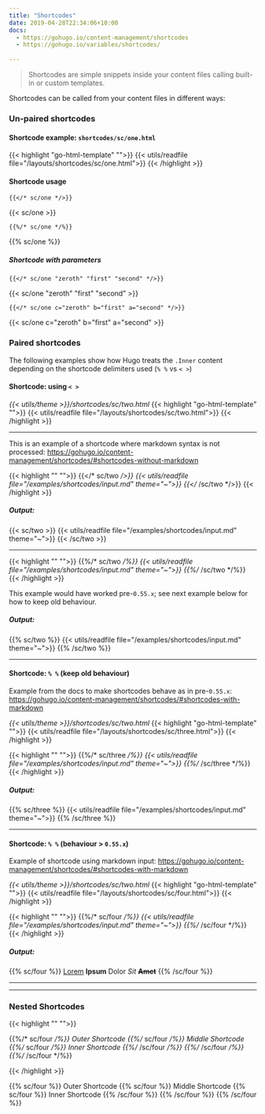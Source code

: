 ```yaml
---
title: "Shortcodes"
date: 2019-04-28T22:34:06+10:00
docs: 
  - https://gohugo.io/content-management/shortcodes
  - https://gohugo.io/variables/shortcodes/
  
---
```


> Shortcodes are simple snippets inside your content files calling built-in or custom templates.

Shortcodes can be called from your content files in different ways:

### Un-paired shortcodes

#### Shortcode example: `shortcodes/sc/one.html`

{{< highlight "go-html-template" "">}}
{{< utils/readfile file="/layouts/shortcodes/sc/one.html">}}
{{< /highlight >}}

#### Shortcode usage

```go-html-template
{{</* sc/one */>}}
```
{{< sc/one >}}

```go-html-template
{{%/* sc/one */%}}
```
{{% sc/one %}}

##### Shortcode with parameters

```go-html-template
{{</* sc/one "zeroth" "first" "second" */>}}
```
{{< sc/one "zeroth" "first" "second" >}}

```go-html-template
{{</* sc/one c="zeroth" b="first" a="second" */>}}
```
{{< sc/one c="zeroth" b="first" a="second" >}}

### Paired shortcodes

The following examples show how Hugo treats the `.Inner` content depending on the shortcode delimiters used (`% %` vs `< >`)

#### Shortcode: using `< >`

*{{< utils/theme >}}/shortcodes/sc/two.html*
{{< highlight "go-html-template" "">}}
{{< utils/readfile file="/layouts/shortcodes/sc/two.html">}}
{{< /highlight >}}


---

This is an example of a shortcode where markdown syntax is not processed: https://gohugo.io/content-management/shortcodes/#shortcodes-without-markdown


{{< highlight "" "">}}
{{</* sc/two */>}}
{{< utils/readfile file="/examples/shortcodes/input.md" theme="~">}}
{{</* /sc/two */>}}
{{< /highlight >}}


##### Output:

{{< sc/two >}}
{{< utils/readfile file="/examples/shortcodes/input.md" theme="~">}}
{{< /sc/two >}}


---

{{< highlight "" "">}}
{{%/* sc/two */%}}
{{< utils/readfile file="/examples/shortcodes/input.md" theme="~">}}
{{%/* /sc/two */%}}
{{< /highlight >}}

This example would have worked pre-`0.55.x`; see next example below for how to keep old behaviour.

##### Output:

{{% sc/two %}}
{{< utils/readfile file="/examples/shortcodes/input.md" theme="~">}}
{{% /sc/two %}}

---

#### Shortcode: `% %` (keep old behaviour)

Example from the docs to make shortcodes behave as in pre-`0.55.x`: https://gohugo.io/content-management/shortcodes/#shortcodes-with-markdown 


*{{< utils/theme >}}/shortcodes/sc/two.html*
{{< highlight "go-html-template" "">}}
{{< utils/readfile file="/layouts/shortcodes/sc/three.html">}}
{{< /highlight >}}


{{< highlight "" "">}}
{{%/* sc/three */%}}
{{< utils/readfile file="/examples/shortcodes/input.md" theme="~">}}
{{%/* /sc/three */%}}
{{< /highlight >}}

##### Output:

{{% sc/three %}}
{{< utils/readfile file="/examples/shortcodes/input.md" theme="~">}}
{{% /sc/three %}}


---

#### Shortcode: `% %` (behaviour > `0.55.x`)
Example of shortcode using markdown input: https://gohugo.io/content-management/shortcodes/#shortcodes-with-markdown

*{{< utils/theme >}}/shortcodes/sc/two.html*
{{< highlight "go-html-template" "">}}
{{< utils/readfile file="/layouts/shortcodes/sc/four.html">}}
{{< /highlight >}}


{{< highlight "" "">}}
{{%/* sc/four */%}}
{{< utils/readfile file="/examples/shortcodes/input.md" theme="~">}}
{{%/* /sc/four */%}}
{{< /highlight >}}

##### Output:

{{% sc/four %}}
[Lorem](/) **Ipsum** Dolor _Sit_ <strong>~~Amet~~</strong>
{{% /sc/four %}}


---
---

### Nested Shortcodes

{{< highlight "" "">}}

{{%/*  sc/four */%}}
Outer Shortcode 
{{%/*  sc/four */%}}
Middle Shortcode
{{%/*  sc/four */%}}
Inner Shortcode
{{%/*  /sc/four */%}}
{{%/*  /sc/four */%}}
{{%/*  /sc/four */%}}

{{< /highlight >}}


{{% sc/four %}}
Outer Shortcode 
{{% sc/four %}}
Middle Shortcode
{{% sc/four %}}
Inner Shortcode
{{% /sc/four %}}
{{% /sc/four %}}
{{% /sc/four %}}

